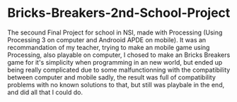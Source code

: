 # Bricks-Breakers-2nd-School-Project
The secound Final Project for school in NSI, made with Processing (Using Processing 3 on computer and Androoid APDE on mobile).
It was an recommandation of my teacher, trying to make an mobile game using Processing, also playable on computer, I chosed to make an Bricks Breakers game for it's simplicity when programming in an new world, but ended up being really complicated due to some malfunctionning with the compatibility between computer and mobile sadly, the result was full of compatibility problems with no known solutions to that, but still was playbale in the end, and did all that I could do.
